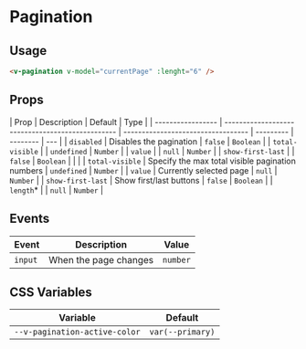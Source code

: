 # Pagination

## Usage

```html
<v-pagination v-model="currentPage" :lenght="6" />
```

## Props

| Prop              | Description                                      | Default                            | Type      |
| ----------------- | ------------------------------------------------ | ---------------------------------- | --------- | -------- | --- |
| `disabled`        | Disables the pagination                          | `false`                            | `Boolean` |
| `total-visible`   |                                                  | `undefined`                        | `Number`  |
| `value`           |                                                  | `null`                             | `Number`  |
| `show-first-last` |                                                  | `false`                            | `Boolean` |
| <!--              | `length`\*                                       | Length of the pagination component | `null`    | `Number` | --> |
| `total-visible`   | Specify the max total visible pagination numbers | `undefined`                        | `Number`  |
| `value`           | Currently selected page                          | `null`                             | `Number`  |
| `show-first-last` | Show first/last buttons                          | `false`                            | `Boolean` |
| `length`\*        |                                                  | `null`                             | `Number`  |

## Events

| Event   | Description           | Value    |
| ------- | --------------------- | -------- |
| `input` | When the page changes | `number` |

## CSS Variables

| Variable                      | Default          |
| ----------------------------- | ---------------- |
| `--v-pagination-active-color` | `var(--primary)` |
